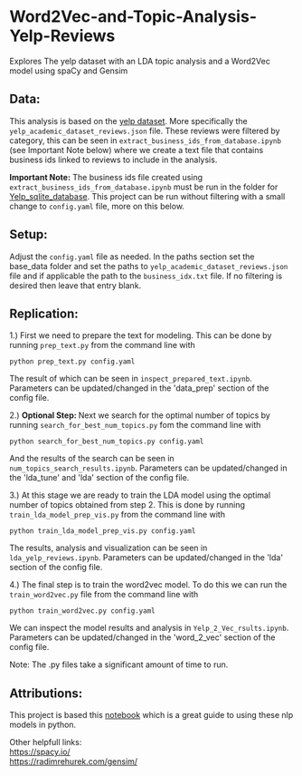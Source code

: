 # Word2Vec-and-Topic-Analysis-Yelp-Reviews
Explores The yelp dataset with an LDA topic analysis and a Word2Vec model using spaCy and Gensim

## Data:
This analysis is based on the [yelp dataset](https://www.yelp.com/dataset). More specifically the `yelp_academic_dataset_reviews.json` file. These reviews were filtered by category, this can be seen in `extract_business_ids_from_database.ipynb` (see Important Note below) where we create a text file that contains business ids linked to reviews to include in the analysis.

<b>Important Note:</b> The business ids file created using `extract_business_ids_from_database.ipynb` must be run in the folder for [Yelp_sqlite_database](https://github.com/Alkoopman85/Yelp_sqlite_database). This project can be run without filtering with a small change to `config.yaml` file, more on this below.

## Setup:
Adjust the `config.yaml` file as needed. In the paths section set the base_data folder and set the paths to `yelp_academic_dataset_reviews.json` file and if applicable the path to the `business_idx.txt` file. If no filtering is desired then leave that entry blank.

## Replication:
1.) First we need to prepare the text for modeling. This can be done by running `prep_text.py` from the command line with 
```
python prep_text.py config.yaml
```
The result of which can be seen in `inspect_prepared_text.ipynb`. Parameters can be updated/changed in the 'data_prep' section of the config file.

2.) <b> Optional Step: </b> Next we search for the optimal number of topics by running `search_for_best_num_topics.py` fom the command line with
```
python search_for_best_num_topics.py config.yaml
```
And the results of the search can be seen in `num_topics_search_results.ipynb`. Parameters can be updated/changed in the 'lda_tune' and 'lda' section of the config file.

3.) At this stage we are ready to train the LDA model using the optimal number of topics obtained from step 2. This is done by running `train_lda_model_prep_vis.py` from the command line with
```
python train_lda_model_prep_vis.py config.yaml
```
The results, analysis and visualization can be seen in `lda_yelp_reviews.ipynb`. Parameters can be updated/changed in the 'lda' section of the config file.

4.) The final step is to train the word2vec model. To do this we can run the `train_word2vec.py` file from the command line with
```
python train_word2vec.py config.yaml
```
We can inspect the model results and analysis in `Yelp_2_Vec_rsults.ipynb`. Parameters can be updated/changed in the 'word_2_vec' section of the config file.

Note: The .py files take a significant amount of time to run.

## Attributions:
This project is based this [notebook](https://github.com/pwharrison/modern-nlp-in-python) which is a great guide to using these nlp models in python.

Other helpfull links:<br>
https://spacy.io/<br>
https://radimrehurek.com/gensim/